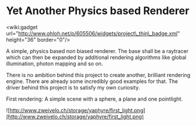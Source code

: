 # Yet Another Physics based Renderer #

&lt;wiki:gadget url="http://www.ohloh.net/p/605506/widgets/project\_thin\_badge.xml" height="36" border="0"/&gt;

A simple, physics based non biased renderer. The base shall be a raytracer which can then be expanded by additional rendering algorithms like global illumination, photon mapping and so on.

There is no ambition behind this project to create another, brilliant rendering engine. There are already some incredibly good examples for that. The driver behind this project is to satisfy my own curiosity.

First rendering: A simple scene with a sphere, a plane and one pointlight.

![http://www.zweivelo.ch/storage/yaphyre/first_light.png](http://www.zweivelo.ch/storage/yaphyre/first_light.png)